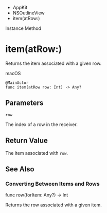

- AppKit
- NSOutlineView
-  item(atRow:) 

Instance Method

# item(atRow:)

Returns the item associated with a given row.

macOS

``` source
@MainActor
func item(atRow row: Int) -> Any?
```

## Parameters 

`row`  

The index of a row in the receiver.

## Return Value

The item associated with `row`.

## See Also

### Converting Between Items and Rows

func row(forItem: Any?) -> Int

Returns the row associated with a given item.


